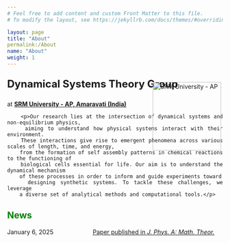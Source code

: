 ```yaml
---
# Feel free to add content and custom Front Matter to this file.
# To modify the layout, see https://jekyllrb.com/docs/themes/#overriding-theme-defaults

layout: page
title: "About"
permalink:/About
name: "About"
weight: 1
---
```


<html lang="en">
<head>
    <meta charset="UTF-8">
    <meta name="viewport" content="width=device-width, initial-scale=0.5">
    <style>
        .content {
            text-align: justify;
            position: relative;
        }
        .logo {
            position: absolute;
            right: 4px; /* Slightly shifts the logo left */
            top:   10px; /* Slightly shifts the logo up */
            width: 160px; /* Adjust logo size */
        }
        .news-links {
            margin-top: 20px;
        }
    </style>
</head>
<body>
    <div class="content">
        <p><img src="{{ site.baseurl }}/images/srmap-logo-2.png" alt="SRM University - AP" class="logo"></p>
        <p style="font-size: 24px; font-weight: bold;">Dynamical Systems Theory Group</p>
        <p>at <strong><a href="https://srmap.edu.in/"> SRM University - AP, Amaravati (India)</a></strong></p>

        <p>Our research lies at the intersection of dynamical systems and non-equilibrium physics,
        aiming to understand how physical systems interact with their environment.
        These interactions give rise to emergent phenomena across various scales of length, time, and energy,
        from the formation of self assembly patterns in chemical reactions to the functioning of
        biological cells essential for life. Our aim is to understand the dynamical mechanism
        of these processes in order to inform and guide experiments toward
        designing synthetic systems. To tackle these challenges, we leverage
        a diverse set of analytical methods and computational tools.</p>

<div class="news-links">
    <h2 style="color: green;">News</h2>
    <div class="news-item" style="display: flex; align-items: center; max-width: 600px; gap: 20px;">
        <div class="news-date" style="width: 180px; text-align: left;">January 6, 2025</div>
        <div class="news-link" style="flex-grow: 1;">
            <a href="https://iopscience.iop.org/article/10.1088/1751-8121/ad8f06/meta" target="_blank">
                Paper published in <em> J. Phys. A: Math. Theor. </em>
            </a>
        </div>
    </div>
</div>
